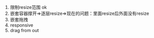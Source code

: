 1. 限制resize范围 ok
2. 嵌套容器撑开=>逐层resize=>现在的问题：里面resize后外面没有resize
3. 嵌套拖拽
4. responsive
5. drag from out
